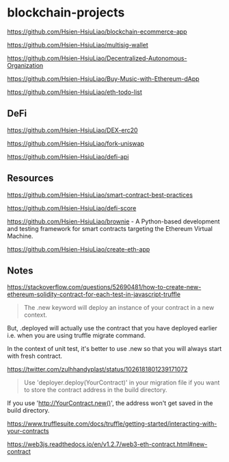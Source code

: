 # blockchain-projects

https://github.com/Hsien-HsiuLiao/blockchain-ecommerce-app

https://github.com/Hsien-HsiuLiao/multisig-wallet

https://github.com/Hsien-HsiuLiao/Decentralized-Autonomous-Organization

https://github.com/Hsien-HsiuLiao/Buy-Music-with-Ethereum-dApp

https://github.com/Hsien-HsiuLiao/eth-todo-list

## DeFi

https://github.com/Hsien-HsiuLiao/DEX-erc20

https://github.com/Hsien-HsiuLiao/fork-uniswap

https://github.com/Hsien-HsiuLiao/defi-api



## Resources
https://github.com/Hsien-HsiuLiao/smart-contract-best-practices

https://github.com/Hsien-HsiuLiao/defi-score

https://github.com/Hsien-HsiuLiao/brownie - A Python-based development and testing framework for smart contracts targeting the Ethereum Virtual Machine.

https://github.com/Hsien-HsiuLiao/create-eth-app

## Notes

https://stackoverflow.com/questions/52690481/how-to-create-new-ethereum-solidity-contract-for-each-test-in-javascript-truffle

> The .new keyword will deploy an instance of your contract in a new context.

But, .deployed will actually use the contract that you have deployed earlier i.e. when you are using truffle migrate command.

In the context of unit test, it's better to use .new so that you will always start with fresh contract.

https://twitter.com/zulhhandyplast/status/1026181801239171072

> Use 'deployer.deploy(YourContract)' in your migration file if you want to store the contract address in the build directory.

If you use 'http://YourContract.new()', the address won't get saved in the build directory.

https://www.trufflesuite.com/docs/truffle/getting-started/interacting-with-your-contracts

https://web3js.readthedocs.io/en/v1.2.7/web3-eth-contract.html#new-contract






